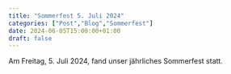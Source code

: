 ```yaml
---
title: "Sommerfest 5. Juli 2024"
categories: ["Post","Blog","Sommerfest"]
date: 2024-06-05T15:00:00+01:00
draft: false
---
```


Am Freitag, 5. Juli 2024, fand unser jährliches Sommerfest statt. 
